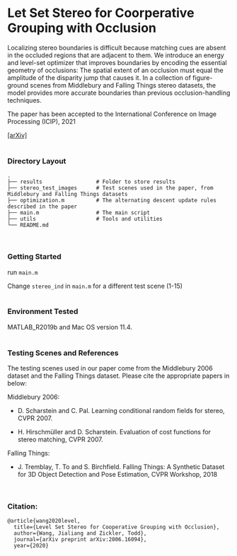 # Let Set Stereo for Coorperative Grouping with Occlusion

Localizing stereo boundaries is difficult because matching cues are absent in the occluded regions that are adjacent to them. 
We introduce an energy and level-set optimizer that improves boundaries by encoding the essential geometry of occlusions: 
The spatial extent of an occlusion must equal the amplitude of the disparity jump that causes it. 
In a collection of figure-ground scenes from Middlebury and Falling Things stereo datasets, 
the model provides more accurate boundaries than previous occlusion-handling techniques. 

The paper has been accepted to the International Conference on Image Processing (ICIP), 2021

[[arXiv]](https://arxiv.org/pdf/2006.16094.pdf) <br /><br />

### Directory Layout


    .
    ├── results                 # Folder to store results
    ├── stereo_test_images      # Test scenes used in the paper, from Middlebury and Falling Things datasets
    ├── optimization.m          # The alternating descent update rules described in the paper
    ├── main.m                  # The main script
    ├── utils                   # Tools and utilities
    └── README.md

<br />

### Getting Started
run `main.m`

Change `stereo_ind` in `main.m` for a different test scene (1-15)  <br /> <br />


### Environment Tested
MATLAB_R2019b and Mac OS version 11.4.  <br /><br />


### Testing Scenes and References
The testing scenes used in our paper come from the Middlebury 2006 dataset and the Falling Things dataset.
Please cite the appropriate papers in below:

Middlebury 2006:

* D. Scharstein and C. Pal. Learning conditional random fields for stereo, CVPR 2007.

* H. Hirschmüller and D. Scharstein. Evaluation of cost functions for stereo matching, CVPR 2007.

Falling Things:

* J. Tremblay, T. To and S. Birchfield. Falling Things: A Synthetic Dataset for 3D Object Detection and Pose Estimation, CVPR Workshop, 2018 

<br />

### Citation:

```
@article{wang2020level,
  title={Level Set Stereo for Cooperative Grouping with Occlusion},
  author={Wang, Jialiang and Zickler, Todd},
  journal={arXiv preprint arXiv:2006.16094},
  year={2020}
```

